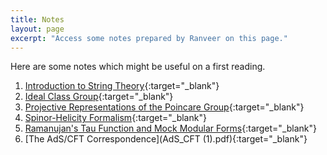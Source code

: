 ```yaml
---
title: Notes
layout: page
excerpt: "Access some notes prepared by Ranveer on this page."
---
```

Here are some notes which might be useful on a first reading. 
  
1. [Introduction to String Theory](String_Theory_notes.pdf){:target="_blank"}   
2. [Ideal Class Group](class-group.pdf){:target="_blank"}    
3. [Projective Representations of the Poincare Group](wigner.pdf){:target="_blank"} 
4. [Spinor-Helicity Formalism](Spinor-Helicity.pdf){:target="_blank"}
5. [Ramanujan's Tau Function and Mock Modular Forms](main.pdf){:target="_blank"}  
6. [The AdS/CFT Correspondence](AdS_CFT (1).pdf){:target="_blank"} 
 
